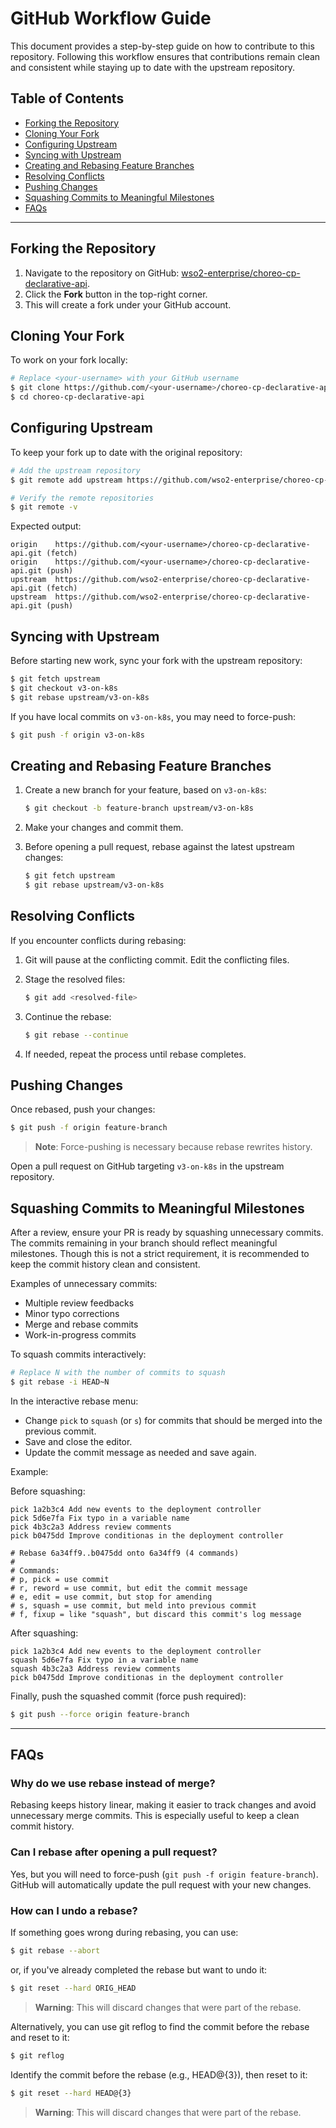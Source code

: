 # GitHub Workflow Guide

This document provides a step-by-step guide on how to contribute to this repository. 
Following this workflow ensures that contributions remain clean and consistent while staying up to date with the upstream repository.

## Table of Contents
- [Forking the Repository](#forking-the-repository)
- [Cloning Your Fork](#cloning-your-fork)
- [Configuring Upstream](#configuring-upstream)
- [Syncing with Upstream](#syncing-with-upstream)
- [Creating and Rebasing Feature Branches](#creating-and-rebasing-feature-branches)
- [Resolving Conflicts](#resolving-conflicts)
- [Pushing Changes](#pushing-changes)
- [Squashing Commits to Meaningful Milestones](#squashing-commits-to-meaningful-milestones)
- [FAQs](#faqs)

---

## Forking the Repository
1. Navigate to the repository on GitHub: [wso2-enterprise/choreo-cp-declarative-api](https://github.com/wso2-enterprise/choreo-cp-declarative-api).
2. Click the **Fork** button in the top-right corner.
3. This will create a fork under your GitHub account.

## Cloning Your Fork
To work on your fork locally:
```sh
# Replace <your-username> with your GitHub username
$ git clone https://github.com/<your-username>/choreo-cp-declarative-api.git
$ cd choreo-cp-declarative-api
```

## Configuring Upstream
To keep your fork up to date with the original repository:
```sh
# Add the upstream repository
$ git remote add upstream https://github.com/wso2-enterprise/choreo-cp-declarative-api.git

# Verify the remote repositories
$ git remote -v
```
Expected output:
```
origin    https://github.com/<your-username>/choreo-cp-declarative-api.git (fetch)
origin    https://github.com/<your-username>/choreo-cp-declarative-api.git (push)
upstream  https://github.com/wso2-enterprise/choreo-cp-declarative-api.git (fetch)
upstream  https://github.com/wso2-enterprise/choreo-cp-declarative-api.git (push)
```

## Syncing with Upstream
Before starting new work, sync your fork with the upstream repository:

```sh
$ git fetch upstream
$ git checkout v3-on-k8s
$ git rebase upstream/v3-on-k8s
```

If you have local commits on `v3-on-k8s`, you may need to force-push:

```sh
$ git push -f origin v3-on-k8s
```

## Creating and Rebasing Feature Branches

1. Create a new branch for your feature, based on `v3-on-k8s`:
    ```sh
    $ git checkout -b feature-branch upstream/v3-on-k8s
    ```

2. Make your changes and commit them.

3. Before opening a pull request, rebase against the latest upstream changes:
    ```sh
    $ git fetch upstream
    $ git rebase upstream/v3-on-k8s
    ```

## Resolving Conflicts

If you encounter conflicts during rebasing:

1. Git will pause at the conflicting commit. Edit the conflicting files.

2. Stage the resolved files:
    ```sh
    $ git add <resolved-file>
    ```

3. Continue the rebase:
    ```sh
    $ git rebase --continue
    ```

4. If needed, repeat the process until rebase completes.

## Pushing Changes
Once rebased, push your changes:
```sh
$ git push -f origin feature-branch
```
> **Note**: Force-pushing is necessary because rebase rewrites history.

Open a pull request on GitHub targeting `v3-on-k8s` in the upstream repository.

## Squashing Commits to Meaningful Milestones

After a review, ensure your PR is ready by squashing unnecessary commits. The commits remaining in your branch should reflect meaningful milestones.
Though this is not a strict requirement, it is recommended to keep the commit history clean and consistent.

Examples of unnecessary commits:
- Multiple review feedbacks
- Minor typo corrections
- Merge and rebase commits
- Work-in-progress commits

To squash commits interactively:
```sh
# Replace N with the number of commits to squash
$ git rebase -i HEAD~N
```

In the interactive rebase menu:
- Change `pick` to `squash` (or `s`) for commits that should be merged into the previous commit.
- Save and close the editor.
- Update the commit message as needed and save again.

Example:

Before squashing:
```
pick 1a2b3c4 Add new events to the deployment controller
pick 5d6e7fa Fix typo in a variable name
pick 4b3c2a3 Address review comments
pick b0475dd Improve conditionas in the deployment controller

# Rebase 6a34ff9..b0475dd onto 6a34ff9 (4 commands)
#
# Commands:
# p, pick = use commit
# r, reword = use commit, but edit the commit message
# e, edit = use commit, but stop for amending
# s, squash = use commit, but meld into previous commit
# f, fixup = like "squash", but discard this commit's log message
```

After squashing:
```
pick 1a2b3c4 Add new events to the deployment controller
squash 5d6e7fa Fix typo in a variable name
squash 4b3c2a3 Address review comments
pick b0475dd Improve conditionas in the deployment controller
```

Finally, push the squashed commit (force push required):
```sh
$ git push --force origin feature-branch
```

---

## FAQs

### Why do we use rebase instead of merge?
Rebasing keeps history linear, making it easier to track changes and avoid unnecessary merge commits. This is especially useful to keep a clean commit history.

### Can I rebase after opening a pull request?
Yes, but you will need to force-push (`git push -f origin feature-branch`). GitHub will automatically update the pull request with your new changes.

### How can I undo a rebase?
If something goes wrong during rebasing, you can use:
```sh
$ git rebase --abort
```
or, if you've already completed the rebase but want to undo it:
```sh
$ git reset --hard ORIG_HEAD
```
> **Warning**: This will discard changes that were part of the rebase.

Alternatively, you can use git reflog to find the commit before the rebase and reset to it:
```sh
$ git reflog
```
Identify the commit before the rebase (e.g., HEAD@{3}), then reset to it:
```sh
$ git reset --hard HEAD@{3}
```
> **Warning**: This will discard changes that were part of the rebase.
